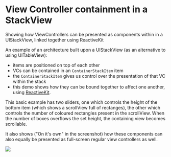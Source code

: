 # View Controller containment in a StackView
Showing how ViewControllers can be presented as components within in a UIStackView, linked together using ReactiveKit

An example of an architecture built upon a UIStackView (as an alternative to using UITableView):
- items are positioned on top of each other
- VCs can be contained in an `ContainerStackItem` item
- the `ContainerStackItem` gives us control over the presentation of that VC within the stack
- this demo shows how they can be bound together to affect one another, using [ReactiveKit](https://github.com/ReactiveKit/ReactiveKit).

This basic example has two sliders, one which controls the height of the bottom item (which shows a scrollView full of rectanges), the other which controls the number of coloured rectangles present in the scrollView. When the number of boxes overflows the set height, the containing view becomes scrollable.

It also shows ("On it's own" in the screenshot) how these components can also equally be presented as full-screen regular view controllers as well.

<img src="http://f.cl.ly/items/3Q3C2L1Z441v2X053U2k/Image%202016-02-11%20at%2012.32.14%20am.png" />
